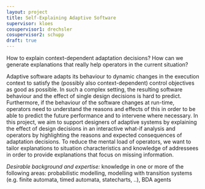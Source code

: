 ```yaml
---
layout: project
title: Self-Explaining Adaptive Software 
supervisor: kloes
cosupervisor1: drechsler
cosupervisor2: schupp
draft: true
---
```


How to explain context-dependent adaptation decisions? How can we generate explanations that really help operators in the current situation?

Adaptive software adapts its behaviour to dynamic changes in the execution context to satisfy the (possibly also context-dependent) control objectives as good as possible.
In such a complex setting, the resulting software behaviour and the effect of single design decisions is hard to predict. Furthermore, if the behaviour of the software changes at run-time, operators need to understand the reasons and effects of this in order to be able to predict the future performance and to intervene where necessary.
In this project, we aim to support designers of adaptive systems by explaining the effect of design decisions in an interactive what-if analysis and operators by highlighting the reasons and expected consequences of adaptation decisions.
To reduce the mental load of operators, we want to tailor explanations to situation characteristics and knowledge of addressees in order to provide explanations that focus on missing information.

<em>Desirable background and expertise:</em>
knowledge in one or more of the following areas:  probabilistic modelling, modelling with transition systems (e.g. finite automata, timed automata, statecharts, ..), BDA agents
  